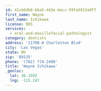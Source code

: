 ```yaml
---
id: 41cb6db8-bba5-443e-becc-59fa5913a0f7
first_name: Wayne
last_name: Ichikawa
license: DDS
services:
  - oral-and-maxillofacial-pathologist
category: dentists
address: '11700 W Charleston Blvd'
city: 'Las Vegas'
state: NV
zip: '89135'
phone: '(702) 774-2400'
title: 'Wayne Ichikawa'
_geoloc:
  lat: 36.1592
  lng: -115.247
---
```


